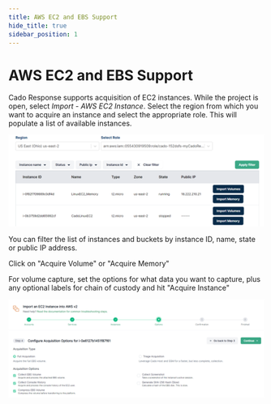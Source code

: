 ```yaml
---
title: AWS EC2 and EBS Support
hide_title: true
sidebar_position: 1
---
```

# AWS EC2 and EBS Support

Cado Response supports acquisition of EC2 instances. While the project is open, select *Import - AWS EC2 Instance*. Select the region from which you want to acquire an instance and select the appropriate role. This will populate a list of available instances.

![AWS EC2 Import](/img/aws-ec2.png)

You can filter the list of instances and buckets by instance ID, name, state or public IP address.

Click on "Acquire Volume" or "Acquire Memory" 

For volume capture, set the options for what data you want to capture, plus any optional labels for chain of custody and hit "Acquire Instance"

![AWS EC2 details](/img/aws-ec2-options.png)